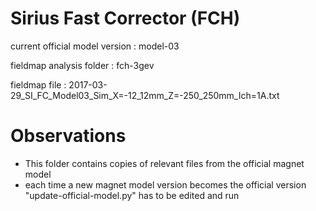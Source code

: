 Sirius Fast Corrector (FCH)
===========================

current official model version : model-03

fieldmap analysis folder       : fch-3gev

fieldmap file                  : 2017-03-29_SI_FC_Model03_Sim_X=-12_12mm_Z=-250_250mm_Ich=1A.txt


Observations
============

- This folder contains copies of relevant files from the official magnet model
- each time a new magnet model version becomes the official version "update-official-model.py" has to be edited and run
